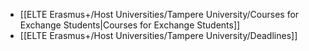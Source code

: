 - [[ELTE Erasmus+/Host Universities/Tampere University/Courses for Exchange Students|Courses for Exchange Students]]
- [[ELTE Erasmus+/Host Universities/Tampere University/Deadlines]]
